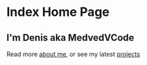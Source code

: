 # Index Home Page

## I'm Denis aka MedvedVCode

Read more [about me](/about), or see my latest [projects](/projects) 
